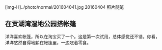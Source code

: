 [img-H]../photo/normal/201604041.jpg
20160404
照片随笔

## 在贡湖湾湿地公园搭帐篷

洋洋喜欢帐篷，所以在淘宝买了一个。这是第一次试用，总体感觉还不错。你看，洋洋悠然自得地躺在帐篷里，一边吃着零食。
